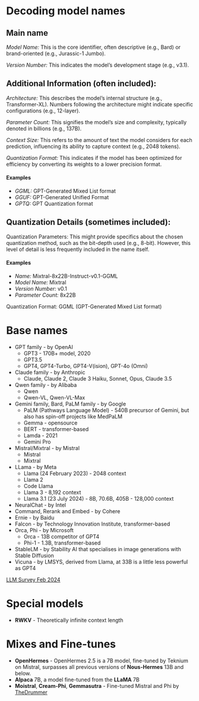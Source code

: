 # Decoding model names

## Main name

*Model Name:* This is the core identifier, often descriptive (e.g., Bard) or brand-oriented (e.g., Jurassic-1 Jumbo).

*Version Number:* This indicates the model’s development stage (e.g., v3.1).

## Additional Information (often included):

*Architecture:* This describes the model’s internal structure (e.g., Transformer-XL). Numbers following the architecture might indicate specific configurations (e.g., 12-layer).

*Parameter Count:* This signifies the model’s size and complexity, typically denoted in billions (e.g., 137B).

*Context Size:* This refers to the amount of text the model considers for each prediction, influencing its ability to capture context (e.g., 2048 tokens).

*Quantization Format:* This indicates if the model has been optimized for efficiency by converting its weights to a lower precision format. 

#### Examples

* *GGML:* GPT-Generated Mixed List format
* *GGUF:* GPT-Generated Unified Format
* *GPTQ:* GPT Quantization format

## Quantization Details (sometimes included):

Quantization Parameters: This might provide specifics about the chosen quantization method, such as the bit-depth used (e.g., 8-bit). However, this level of detail is less frequently included in the name itself.


#### Examples

* *Name:* Mixtral-8x22B-Instruct-v0.1-GGML
* *Model Name:* Mixtral
* *Version Number:* v0.1
* *Parameter Count:* 8x22B

Quantization Format: GGML (GPT-Generated Mixed List format)

# Base names

* GPT family - by OpenAI
    - GPT3 - 170B+ model, 2020
    - GPT3.5
    - GPT4, GPT4-Turbo, GPT4-V(ision), GPT-4o (Omni)
* Claude family - by Anthropic
    - Claude, Claude 2, Claude 3 Haiku, Sonnet, Opus, Claude 3.5
* Qwen family - by Alibaba
    - Qwen
    - Qwen-VL, Qwen-VL-Max
* Gemini family, Bard, PaLM family - by Google
   - PaLM (Pathways Language Model) - 540B precursor of Gemini, but also has spin-off projects like MedPaLM
   - Gemma - opensource
   - BERT - transformer-based
   - Lamda - 2021
   - Gemini Pro
* Mistral/Mixtral - by Mistral
    - Mistral
    - Mixtral
* LLama - by Meta
    - Llama (24 February 2023) - 2048 context
    - Llama 2
    - Code Llama
    - Llama 3 - 8,192 context
    - Llama 3.1 (23 July 2024) - 8B, 70.6B, 405B - 128,000 context
* NeuralChat - by Intel
* Command, Rerank and Embed - by Cohere
* Ernie - by Baidu
* Falcon - by Technology Innovation Institute, transformer-based
* Orca, Phi - by Microsoft
    - Orca - 13B competitor of GPT4
    - Phi-1 - 1.3B, transformer-based
* StableLM - by Stability AI that specialises in image generations with Stable Diffusion
* Vicuna - by LMSYS, derived from Llama, at 33B is a little less powerful as GPT4

[LLM Survey Feb 2024](https://arxiv.org/abs/2402.06196)

# Special models

* **RWKV** - Theoretically infinite context length

# Mixes and Fine-tunes

* **OpenHermes** - OpenHermes 2.5 is a 7B model, fine-tuned by Teknium on Mistral, surpasses all previous versions of **Nous-Hermes** 13B and below.
* **Alpaca** 7B, a model fine-tuned from the **LLaMA** 7B
* **Moistral**, **Cream-Phi**, **Gemmasutra** - Fine-tuned Mistral and Phi by [TheDrummer](https://huggingface.co/TheDrummer)
